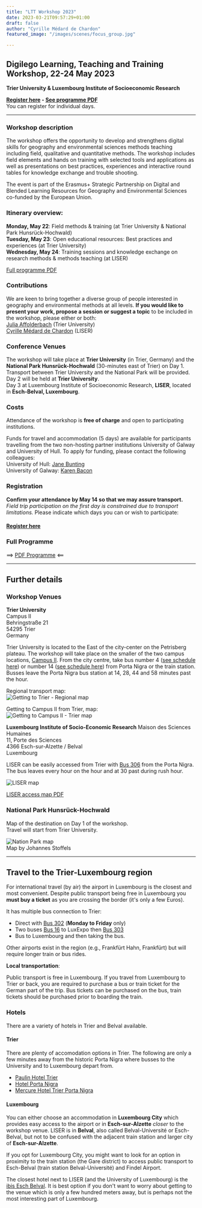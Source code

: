 ```yaml
---
title: "LTT Workshop 2023"
date: 2023-03-21T09:57:29+01:00
draft: false
author: "Cyrille Médard de Chardon"
featured_image: "/images/scenes/focus_group.jpg"

---
```


## Digilego Learning, Teaching and Training Workshop, **22-24 May 2023**
**Trier University & Luxembourg Institute of Socioeconomic Research**  

**[Register here](https://www.uni-trier.de/universitaet/fachbereiche-faecher/fachbereich-vi/faecher/nachhaltige-regional-und-standortentwicklung/standard-titel#c381241) - [See programme PDF](Programme_v1.pdf)**  
You can register for individual days.

--- 

### Workshop description
The workshop offers the opportunity to develop and strengthens digital skills for geography and environmental sciences methods teaching including field, qualitative and quantitative methods. The workshop includes field elements and hands on training with selected tools and applications as well as presentations on best practices, experiences and interactive round tables for knowledge exchange and trouble shooting.

The event is part of the Erasmus+ Strategic Partnership on Digital and Blended Learning Resources for Geography and Environmental Sciences co-funded by the European Union.

### Itinerary overview:
**Monday, May 22**: Field methods & training (at Trier University & National Park Hunsrück-Hochwald)  
**Tuesday, May 23**: Open educational resources: Best practices and experiences (at Trier University)  
**Wednesday, May 24**: Training sessions and knowledge exchange on research methods & methods teaching (at LISER)

[Full programme PDF](Programme_v1.pdf)

### Contributions
We are keen to bring together a diverse group of people interested in geography and environmental methods at all levels.
**If you would like to present your work, propose a session or suggest a topic** to be included in the workshop, please either or both:  
[Julia Affolderbach]() (Trier University)  
[Cyrille Médard de Chardon]() (LISER)

### Conference Venues
The workshop will take place at **Trier University** (in Trier, Germany) and the **National Park Hunsrück-Hochwald** (30-minutes east of Trier) on Day 1. Transport between Trier University and the National Park will be provided.  
Day 2 will be held at **Trier University**.  
Day 3 at Luxembourg Institute of Socioeconomic Research, **LISER**, located in **Esch-Belval, Luxembourg**.

### Costs
Attendance of the workshop is **free of charge** and open to participating institutions.

Funds for travel and accommodation (5 days) are available for participants travelling from the two non-hosting partner institutions University of Galway and University of Hull. To apply for funding, please contact the following colleagues:  
University of Hull: [Jane Bunting](m.j.bunting@hull.ac.uk)  
University of Galway: [Karen Bacon](karen.bacon@universityofgalway.ie)

### Registration
**Confirm your attendance by May 14 so that we may assure transport.**  
*Field trip participation on the first day is constrained due to transport limitations.*
Please indicate which days you can or wish to participate:
#### [Register here](https://www.uni-trier.de/universitaet/fachbereiche-faecher/fachbereich-vi/faecher/nachhaltige-regional-und-standortentwicklung/standard-titel#c381241)

### Full Programme

==> [PDF Programme](Programme_v4.pdf) <==

--- 

## Further details

### Workshop Venues
**Trier University**  
Campus II  
Behringstraße 21  
54295 Trier  
Germany

Trier University is located to the East of the city-center on the Petrisberg plateau. The workshop will take place on the smaller of the two campus locations, [Campus II](https://www.uni-trier.de/en/university/directions-contact/campus-maps#c311935).
From the city centre, take bus number 4 ([see schedule here](https://www.swt.de/swt/Integrale?MODULE=Frontend.Media&ACTION=ViewMediaObject&Media.PK=8494&Media.Object.ObjectType=full)) or number 14 ([see schedule here](https://www.swt.de/swt/Integrale?MODULE=Frontend.Media&ACTION=ViewMediaObject&Media.PK=9190&Media.Object.ObjectType=full)) from Porta Nigra or the train station.
Busses leave the Porta Nigra bus station at 14, 28, 44 and 58 minutes past the hour.

Regional transport map:  
![Getting to Trier - Regional map](https://www.uni-trier.de/fileadmin/profil/Lageplaene/Region.jpg)

Getting to Campus II from Trier, map:  
![Getting to Campus II - Trier map](https://www.uni-trier.de/fileadmin/profil/Lageplaene/Trier-uebersicht.jpg)

**Luxembourg Institute of Socio-Economic Research**
Maison des Sciences Humaines  
11, Porte des Sciences  
4366 Esch-sur-Alzette / Belval  
Luxembourg

LISER can be easily accessed from Trier with [Bus 306](https://www.mobiliteit.lu/wp-content/uploads/horaires-new/rgtr/306.pdf?v=20230314) from the Porta Nigra. The bus leaves every hour on the hour and at 30 past during rush hour.

![LISER map](imgs/liser.png)

[LISER access map PDF](https://www.liser.lu/doc_viewer.cfm?tmp=40)

### National Park Hunsrück-Hochwald

Map of the destination on Day 1 of the workshop.  
Travel will start from Trier University.

![Nation Park map](imgs/np.jpg)  
Map by Johannes Stoffels

--- 

## Travel to the Trier-Luxembourg region

For international travel (by air) the airport in Luxembourg is the closest and most convenient. Despite public transport being free in Luxembourg you **must buy a ticket** as you are crossing the border (it's only a few Euros).

It has multiple bus connection to Trier:
- Direct with [Bus 302](https://www.mobiliteit.lu/wp-content/uploads/horaires-new/rgtr/302.pdf) (**Monday to Friday** only)
- Two buses [Bus 16](https://www.mobiliteit.lu/wp-content/uploads/horaires-new/avl/16.pdf) to LuxExpo then [Bus 303](https://www.mobiliteit.lu/wp-content/uploads/horaires-new/rgtr/303.pdf)
- Bus to Luxembourg and then taking the bus.

Other airports exist in the region (e.g., Frankfürt Hahn, Frankfürt) but will require longer train or bus rides.

**Local transportation**:

Public transport is free in Luxembourg. If you travel from Luxembourg to Trier or back, you are required to purchase a bus or train ticket for the German part of the trip. Bus tickets can be purchased on the bus, train tickets should be purchased prior to boarding the train.

### Hotels

There are a variety of hotels in Trier and Belval available.


#### Trier

There are plenty of accomodation options in Trier. The following are only a few minutes away from the historic Porta Nigra where busses to the University and to Luxembourg depart from.

- [Paulin Hotel Trier](https://www.hotel-paulin-trier.de/)  
- [Hotel Porta Nigra](https://www.hotel-porta-nigra.de/)  
- [Mercure Hotel Trier Porta Nigra](https://all.accor.com/hotel/5356/index.de.shtml?utm_campaign=seo+maps&utm_medium=seo+maps&utm_source=google+Maps)

#### Luxembourg

You can either choose an accommodation in **Luxembourg City** which provides easy access to the airport or in **Esch-sur-Alzette** *closer* to the workshop venue.
LISER is in **Belval**, also called Belval-Université or Esch-Belval, but not to be confused with the adjacent train station and larger city of **Esch-sur-Alzette**.

If you opt for Luxembourg City, you might want to look for an option in proximity to the train station (the Gare district) to access public transport to Esch-Belval (train station Belval-Université) and Findel Airport. 

The closest hotel next to LISER (and the University of Luxembourg) is the [ibis Esch Belval](https://all.accor.com/ssr/app/ibis/hotels/esch-sur-alzette-luxembourg/index.fr.shtml?).
It is best option if you don't want to worry about getting to the venue which is only a few hundred meters away, but is perhaps not the most interesting part of Luxembourg.

